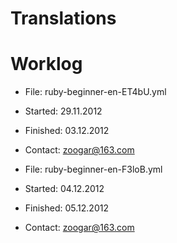 Translations
============

# Worklog

* File: ruby-beginner-en-ET4bU.yml
* Started: 29.11.2012
* Finished: 03.12.2012
* Contact: zoogar@163.com

* File: ruby-beginner-en-F3loB.yml
* Started: 04.12.2012
* Finished: 05.12.2012
* Contact: zoogar@163.com
